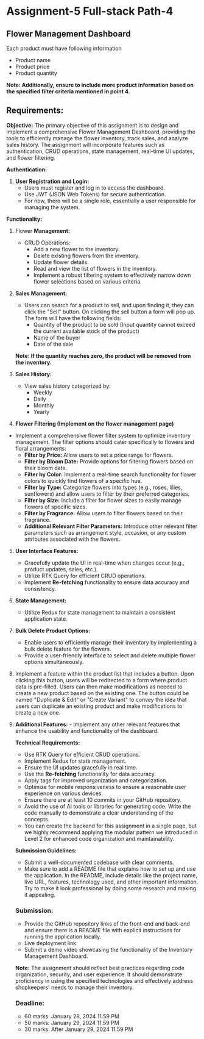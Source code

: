 # Assignment-5 Full-stack Path-4

## Flower **Management Dashboard**

Each product must have following information

-  Product name
-  Product price
-  Product quantity

**Note: Additionally, ensure to include more product information based on the specified filter criteria mentioned in point 4.**

## **Requirements:**

**Objective:**
The primary objective of this assignment is to design and implement a comprehensive Flower Management Dashboard, providing the tools to efficiently manage the flower inventory, track sales, and analyze sales history. The assignment will incorporate features such as authentication, CRUD operations, state management, real-time UI updates, and flower filtering.

**Authentication:**

1. **User Registration and Login:**
   -  Users must register and log in to access the dashboard.
   -  Use JWT (JSON Web Tokens) for secure authentication.
   -  For now, there will be a single role, essentially a user responsible for managing the system.

**Functionality:**

1. Flower **Management:**
   -  CRUD Operations:
      -  Add a new flower to the inventory.
      -  Delete existing flowers from the inventory.
      -  Update flower details.
      -  Read and view the list of flowers in the inventory.
      -  Implement a robust filtering system to effectively narrow down flower selections based on various criteria.
2. **Sales Management:**

   -  Users can search for a product to sell, and upon finding it, they can click the "Sell" button. On clicking the sell button a form will pop up. The form will have the following fields:
      -  Quantity of the product to be sold (Input quantity cannot exceed the current available stock of the product)
      -  Name of the buyer
      -  Date of the sale

   **Note: If the quantity reaches zero, the product will be removed from the inventory.**

3. **Sales History:**
   -  View sales history categorized by:
      -  Weekly
      -  Daily
      -  Monthly
      -  Yearly
4. **Flower Filtering (Implement on the flower management page)**

-  Implement a comprehensive flower filter system to optimize inventory management. The filter options should cater specifically to flowers and floral arrangements:
   -  **Filter by Price:** Allow users to set a price range for flowers.
   -  **Filter by Bloom Date:** Provide options for filtering flowers based on their bloom date.
   -  **Filter by Color:** Implement a real-time search functionality for flower colors to quickly find flowers of a specific hue.
   -  **Filter by Type:** Categorize flowers into types (e.g., roses, lilies, sunflowers) and allow users to filter by their preferred categories.
   -  **Filter by Size:** Include a filter for flower sizes to easily manage flowers of specific sizes.
   -  **Filter by Fragrance:** Allow users to filter flowers based on their fragrance.
   -  **Additional Relevant Filter Parameters:** Introduce other relevant filter parameters such as arrangement style, occasion, or any custom attributes associated with the flowers.

5. **User Interface Features:**
   -  Gracefully update the UI in real-time when changes occur (e.g., product updates, sales, etc.).
   -  Utilize RTK Query for efficient CRUD operations.
   -  Implement **Re-fetching** functionality to ensure data accuracy and consistency.
6. **State Management:**
   -  Utilize Redux for state management to maintain a consistent application state.
7. **Bulk Delete Product Options:**
   -  Enable users to efficiently manage their inventory by implementing a bulk delete feature for the flowers.
   -  Provide a user-friendly interface to select and delete multiple flower options simultaneously.
8. Implement a feature within the product list that includes a button. Upon clicking this button, users will be redirected to a form where product data is pre-filled. Users can then make modifications as needed to create a new product based on the existing one. The button could be named "Duplicate & Edit" or "Create Variant" to convey the idea that users can duplicate an existing product and make modifications to create a new one.
9. **Additional Features:** - Implement any other relevant features that enhance the usability and functionality of the dashboard.

   **Technical Requirements:**

   -  Use RTK Query for efficient CRUD operations.
   -  Implement Redux for state management.
   -  Ensure the UI updates gracefully in real time.
   -  Use the **Re-fetching** functionality for data accuracy.
   -  Apply tags for improved organization and categorization.
   -  Optimize for mobile responsiveness to ensure a reasonable user experience on various devices.
   -  Ensure there are at least 10 commits in your GitHub repository.
   -  Avoid the use of AI tools or libraries for generating code. Write the code manually to demonstrate a clear understanding of the concepts.
   -  You can create the backend for this assignment in a single page, but we highly recommend applying the modular pattern we introduced in Level 2 for enhanced code organization and maintainability.

   **Submission Guidelines:**

   -  Submit a well-documented codebase with clear comments.
   -  Make sure to add a README file that explains how to set up and use the application. In the README, include details like the project name, live URL, features, technology used, and other important information. Try to make it look professional by doing some research and making it appealing.

   ### **Submission:**

   -  Provide the GitHub repository links of the front-end and back-end and ensure there is a README file with explicit instructions for running the application locally.
   -  Live deployment link
   -  Submit a demo video showcasing the functionality of the Inventory Management Dashboard.

   **Note:**
   The assignment should reflect best practices regarding code organization, security, and user experience. It should demonstrate proficiency in using the specified technologies and effectively address shopkeepers' needs to manage their inventory.

   ### **Deadline:**

   -  60 marks: January 28, 2024 11.59 PM
   -  50 marks: January 29, 2024 11.59 PM
   -  30 marks: After January 29, 2024 11.59 PM
